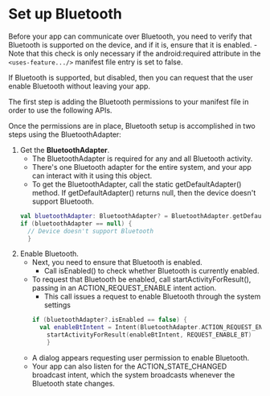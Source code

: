 # Set up Bluetooth

Before your app can communicate over Bluetooth, you need to verify that Bluetooth is supported on the device, and if it is, ensure that it is enabled.
    - Note that this check is only necessary if the android:required attribute in the `<uses-feature.../>` manifest file entry is set to false.

If Bluetooth is supported, but disabled, then you can request that the user enable Bluetooth without leaving your app.

The first step is adding the Bluetooth permissions to your manifest file in order to use the following APIs.

Once the permissions are in place, Bluetooth setup is accomplished in two steps using the BluetoothAdapter:
1. Get the **BluetoothAdapter**.
    - The BluetoothAdapter is required for any and all Bluetooth activity.
    - There's one Bluetooth adapter for the entire system, and your app can interact with it using this object.
    - To get the BluetoothAdapter, call the static getDefaultAdapter() method. If getDefaultAdapter() returns null, then the device doesn't support Bluetooth.
    ```kotlin
    val bluetoothAdapter: BluetoothAdapter? = BluetoothAdapter.getDefaultAdapter()
    if (bluetoothAdapter == null) {
      // Device doesn't support Bluetooth
      }
    ```
2. Enable Bluetooth. 
    - Next, you need to ensure that Bluetooth is enabled.
        - Call isEnabled() to check whether Bluetooth is currently enabled.
    - To request that Bluetooth be enabled, call startActivityForResult(), passing in an ACTION_REQUEST_ENABLE intent action.
        - This call issues a request to enable Bluetooth through the system settings
        ```kotlin
        if (bluetoothAdapter?.isEnabled == false) {
          val enableBtIntent = Intent(BluetoothAdapter.ACTION_REQUEST_ENABLE)
            startActivityForResult(enableBtIntent, REQUEST_ENABLE_BT)
            }
        ```
    - A dialog appears requesting user permission to enable Bluetooth.
    - Your app can also listen for the ACTION_STATE_CHANGED broadcast intent, which the system broadcasts whenever the Bluetooth state changes.
